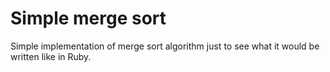 # Simple merge sort

Simple implementation of merge sort algorithm just to see what it would be written like in Ruby.


